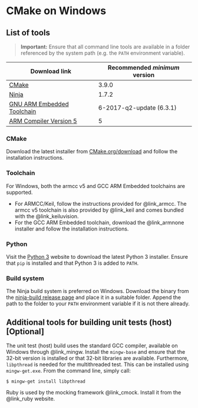 # CMake on Windows
## List of tools

> **Important:** Ensure that all command line tools are available in a folder referenced by
> the system path (e.g. the `PATH` environment variable).


 | Download link                                                                                                                 | Recommended *minimum* version |
 |-------------------------------------------------------------------------------------------------------------------------------|-------------------------------|
 | <a href="https://cmake.org/download/" target="_blank">CMake</a>                                                               | 3.9.0                         |
 | <a href="https://github.com/ninja-build/ninja/releases" target="_blank">Ninja</a>                                             | 1.7.2                         |
 | <a href="https://developer.arm.com/open-source/gnu-toolchain/gnu-rm/downloads" target="_blank">GNU ARM Embedded Toolchain</a> | 6-2017-q2-update (6.3.1)      |
 | <a href="http://www2.keil.com/mdk5/compiler/5/" target="_blank">ARM Compiler Version 5</a>                                    | 5                             |

### CMake

Download the latest installer from <a href="https://cmake.org/download/" target="_blank">CMake.org/download</a>
and follow the installation instructions.

### Toolchain

For Windows, both the armcc v5 and GCC ARM Embedded toolchains are supported.

* For ARMCC/Keil, follow the instructions provided for @link_armcc<!-- https://developer.arm.com/products/software-development-tools/compilers/arm-compiler/downloads/version-5 -->.
  The armcc v5 toolchain is also provided by @link_keil<!--Keil: http://www2.keil.com/mdk5/compiler/5/-->
  and comes bundled with the @link_keiluvision<!--http://www2.keil.com/mdk5/uvision/-->.
* For the GCC ARM Embedded toolchain, download the @link_armnone<!-- https://developer.arm.com/open-source/gnu-toolchain/gnu-rm -->
  installer and follow the installation instructions.

### Python

Visit the <a href="https://www.python.org/downloads/" target="_blank">Python 3</a> website to download the
latest Python 3 installer. Ensure that `pip` is installed and that Python 3 is added to `PATH`.

### Build system
The Ninja build system is preferred on Windows. Download the binary from the
<a href="https://github.com/ninja-build/ninja/releases" target="_blank">ninja-build release page</a>
and place it in a suitable folder. Append the path to the folder to your `PATH` environment variable if
it is not there already.

## Additional tools for building unit tests (host) [Optional]
The unit test (host) build uses the standard GCC compiler, available on Windows through @link_mingw<!-- https://sourceforge.net/projects/mingw/files/-->.
Install the `mingw-base` and ensure that the 32-bit version is installed or that 32-bit libraries are
available. Furthermore, `libpthread` is needed for the multithreaded test.
This can be installed using `mingw-get.exe`. From the command line, simply call:

    $ mingw-get install libpthread

Ruby is used by the mocking framework @link_cmock<!-- https://github.com/ThrowTheSwitch/CMock -->.
Install it from the @link_ruby<!-- https://www.ruby-lang.org/ -->
website.

